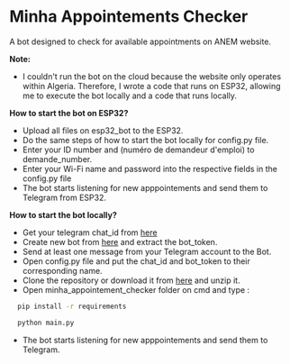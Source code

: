 # Minha Appointements Checker
A bot designed to check for available appointments on ANEM website.

**Note:**
* I couldn't run the bot on the cloud because the website only operates within Algeria. Therefore, I wrote a code that runs on ESP32, allowing me to execute the bot locally and a code that runs locally.

**How to start the bot on ESP32?**

* Upload all files on esp32_bot to the ESP32.
* Do the same steps of how to start the bot locally for config.py file.
* Enter your ID number and (numéro de demandeur d'emploi) to demande_number.
* Enter your Wi-Fi name and password into the respective fields in the config.py file
* The bot starts listening for new apppointements and send them to Telegram from ESP32.
  
**How to start the bot locally?**

*   Get your telegram chat\_id from [here](https://t.me/get_id_bot) 
*   Create new bot from [here](http://https://t.me/BotFather) and extract the bot_token.
*   Send at least one message from your Telegram account to the Bot.
*   Open config.py file and put the chat\_id and bot_token to their corresponding name.
*   Clone the repository or download it from [here](https://github.com/mouh2020/minha_appointement_checker/archive/refs/heads/master.zip) and unzip it.
*   Open minha_appointement_checker folder on cmd and type :  
```bash
  pip install -r requirements 
```
```bash
  python main.py
```
     
*   The bot starts listening for new apppointements and send them to Telegram.
